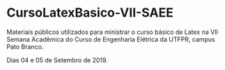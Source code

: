 # CursoLatexBasico-VII-SAEE
Materiais públicos utilizados para ministrar o curso básico de Latex na VII Semana Acadêmica do Curso de Engenharia Elétrica da UTFPR, campus Pato Branco.

Dias 04 e 05 de Setembro de 2019.

